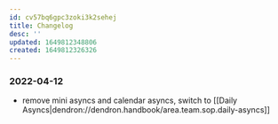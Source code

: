 ```yaml
---
id: cv57bq6gpc3zoki3k2sehej
title: Changelog
desc: ''
updated: 1649812348806
created: 1649812326326
---
```


### 2022-04-12
- remove mini asyncs and calendar asyncs, switch to [[Daily Asyncs|dendron://dendron.handbook/area.team.sop.daily-asyncs]]
